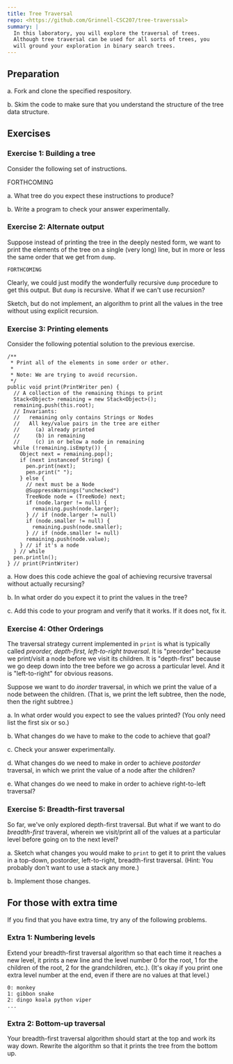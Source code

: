 ```yaml
---
title: Tree Traversal
repo: <https://github.com/Grinnell-CSC207/tree-traverssal>
summary: |
  In this laboratory, you will explore the traversal of trees.
  Although tree traversal can be used for all sorts of trees, you
  will ground your exploration in binary search trees.
---
```

Preparation
-----------

a. Fork and clone the specified respository.

b. Skim the code to make sure that you understand the structure of
the tree data structure.

Exercises
---------

### Exercise 1: Building a tree

Consider the following set of instructions.  

FORTHCOMING

a. What tree do you expect these instructions to produce?

b. Write a program to check your answer experimentally.

### Exercise 2: Alternate output

Suppose instead of printing the tree in the deeply nested form, we
want to print the elements of the tree on a single (very long) line,
but in more or less the same order that we get from `dump`.

```
FORTHCOMING
```

Clearly, we could just modify the wonderfully recursive `dump`
procedure to get this output.  But `dump` is recursive.  What if
we can't use recursion?

Sketch, but do not implement, an algorithm to print all the values 
in the tree without using explicit recursion.

### Exercise 3: Printing elements

Consider the following potential solution to the previous exercise.

```
/**
 * Print all of the elements in some order or other.
 * 
 * Note: We are trying to avoid recursion.
 */
public void print(PrintWriter pen) {
  // A collection of the remaining things to print
  Stack<Object> remaining = new Stack<Object>();
  remaining.push(this.root);
  // Invariants: 
  //   remaining only contains Strings or Nodes
  //   All key/value pairs in the tree are either
  //     (a) already printed
  //     (b) in remaining
  //     (c) in or below a node in remaining
  while (!remaining.isEmpty()) {
    Object next = remaining.pop();
    if (next instanceof String) {
      pen.print(next);
      pen.print(" ");
    } else {
      // next must be a Node
      @SuppressWarnings("unchecked")
      TreeNode node = (TreeNode) next;
      if (node.larger != null) {
        remaining.push(node.larger);
      } // if (node.larger != null)
      if (node.smaller != null) {
        remaining.push(node.smaller);
      } // if (node.smaller != null)
      remaining.push(node.value);
    } // if it's a node
  } // while
  pen.println();
} // print(PrintWriter)
```

a. How does this code achieve the goal of achieving recursive
traversal without actually recursing?

b. In what order do you expect it to print the values in the tree?

c. Add this code to your program and verify that it works.  If it
does not, fix it.

### Exercise 4: Other Orderings

The traversal strategy current implemented in `print` is what is
typically called *preorder, depth-first, left-to-right traversal*.
It is "preorder" because we print/visit a node before we visit its
children.  It is "depth-first" because we go deep down into the
tree before we go across a particular level.  And it is "left-to-right"
for obvious reasons.

Suppose we want to do *inorder* traversal, in which we print the
value of a node between the children.  (That is, we print the left
subtree, then the node, then the right subtree.)

a. In what order would you expect to see the values printed?  (You
only need list the first six or so.)

b. What changes do we have to make to the code to achieve that goal?

c. Check your answer experimentally.

d. What changes do we need to make in order to achieve *postorder*
traversal, in which we print the value of a node after the children?

e. What changes do we need to make in order to achieve right-to-left
traversal?

### Exercise 5: Breadth-first traversal

So far, we've only explored depth-first traversal.  But what if we
want to do *breadth-first* traveral, wherein we visit/print all of
the values at a particular level before going on to the next level?

a. Sketch what changes you would make to `print` to get it to print
the values in a top-down, postorder, left-to-right, breadth-first
traversal.  (Hint: You probably don't want to use a stack any more.)

b. Implement those changes.

For those with extra time
-------------------------

If you find that you have extra time, try any of the following
problems.

### Extra 1: Numbering levels

Extend your breadth-first traversal algorithm so that each time it
reaches a new level, it prints a new line and the level number 0 for the
root, 1 for the children of the root, 2 for the grandchildren, etc.).
(It's okay if you print one extra level number at the end, even if there
are no values at that level.)

```text
0: monkey
1: gibbon snake
2: dingo koala python viper
...
```

### Extra 2: Bottom-up traversal

Your breadth-first traversal algorithm should start at the top and work
its way down.  Rewrite the algorithm so that it prints the tree from
the bottom up.

